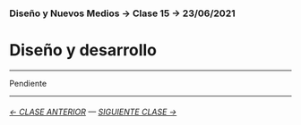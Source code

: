 ### Diseño y Nuevos Medios → Clase 15 → 23/06/2021

# Diseño y desarrollo

- - - -  - - 

Pendiente

- - - - - - - 

###### [← CLASE ANTERIOR](https://github.com/profesorfaco/dno037-2021/tree/main/clase-14) — [SIGUIENTE CLASE →](https://github.com/profesorfaco/dno037-2021/tree/main/clase-16)

